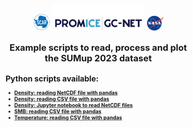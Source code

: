<p align="center">
<a href="https://www.scar.org/scar-news/antclimnow-news/antclimnow-grants-2021/"><img src="doc/misc/SCAR_logo_2018_white_background.png" alt="drawing" width="50"/></a>
<a href="https://www.promice.dk/"><img src="doc/misc/Promice_GC-Net_colour.jpg" alt="drawing" width=250"/></a>
<a href="https://ntrs.nasa.gov/citations/20180007574"><img src="doc/misc/nasa-logo-web-rgb.png" alt="drawing" width="50"/></a>
</p>


<h1 style="font-size:20px">
<p align="center">
<strong>
<font size="5">
Example scripts to read, process and plot the SUMup 2023 dataset
</font>
<br />
</p>
</h1>

## Python scripts available:
- [Density: reading NetCDF file with pandas](density-netcdf-pandas.py)
- [Density: reading CSV file with pandas](density-csv-pandas.py)
- [Density: Jupyter notebook to read NetCDF files](jupyter-notebook-density.ipynb)
- [SMB: reading CSV file with pandas](smb-csv-pandas.py)
- [Temperature: reading CSV file with pandas](temperature-csv-pandas.py)

